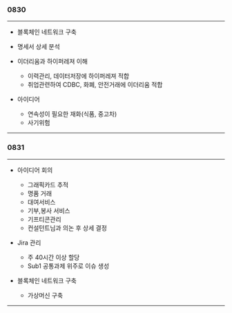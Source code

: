 
### 0830
-------------------------------------
- 블록체인 네트워크 구축
 - 명세서 상세 분석

- 이더리움과 하이퍼레져 이해
   - 이력관리, 데이터저장에 하이퍼레져 적합
   - 취업관련하여 CDBC, 화폐, 안전거래에 이더리움 적합


- 아이디어
   - 연속성이 필요한 재화(식품, 중고차)
   - 사기위험
   
-------------------------------------

### 0831
-------------------------------------
- 아이디어 회의
  - 그래픽카드 추적
  - 명품 거래
  - 대여서비스
  - 기부,봉사 서비스
  - 기프티콘관리
  - 컨설턴트님과 의논 후 상세 결정

- Jira 관리
  - 주 40시간 이상 할당
  - Sub1 공통과제 위주로 이슈 생성

- 블록체인 네트워크 구축
  - 가상머신 구축
-------------------------------------
